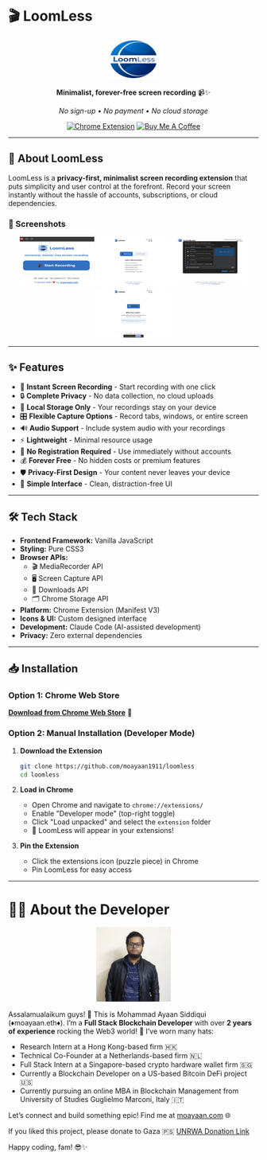 # 🎬 LoomLess

<div align="center">

<img src="5.png" alt="LoomLess Logo" width="100" height="80">

**Minimalist, forever-free screen recording** 📹✨

_No sign-up • No payment • No cloud storage_

[![Chrome Extension](https://img.shields.io/badge/Chrome-Extension-blue?style=for-the-badge&logo=google-chrome)](https://chromewebstore.google.com/detail/loomless/hpblkhdjmbiokmnemdmccpppjeoddecj)
[![Buy Me A Coffee](https://img.shields.io/badge/Buy%20Me%20A%20Coffee-support%20my%20work-FFDD00?style=for-the-badge&logo=buy-me-a-coffee&logoColor=black)](https://coff.ee/moayaan.eth)

</div>

---

## 🚀 About LoomLess

LoomLess is a **privacy-first, minimalist screen recording extension** that puts simplicity and user control at the forefront. Record your screen instantly without the hassle of accounts, subscriptions, or cloud dependencies.

### 📸 Screenshots

<div align="center">
<img src="1.png" alt="Main Interface" width="150" height="100"> <img src="2.png" alt="Quick Start" width="150" height="100"> <img src="3.png" alt="Screen Selection" width="150" height="100"> <img src="4.png" alt="Recording Active" width="150" height="100">
</div>

---

## ✨ Features

- 🎥 **Instant Screen Recording** - Start recording with one click
- 🔒 **Complete Privacy** - No data collection, no cloud uploads
- 💾 **Local Storage Only** - Your recordings stay on your device
- 🎛️ **Flexible Capture Options** - Record tabs, windows, or entire screen
- 🔊 **Audio Support** - Include system audio with your recordings
- ⚡ **Lightweight** - Minimal resource usage
- 🚫 **No Registration Required** - Use immediately without accounts
- 💰 **Forever Free** - No hidden costs or premium features
- 🛡️ **Privacy-First Design** - Your content never leaves your device
- 📱 **Simple Interface** - Clean, distraction-free UI

---

## 🛠️ Tech Stack

- **Frontend Framework:** Vanilla JavaScript
- **Styling:** Pure CSS3
- **Browser APIs:**
  - 🎬 MediaRecorder API
  - 🖥️ Screen Capture API
  - 💾 Downloads API
  - 🗂️ Chrome Storage API
- **Platform:** Chrome Extension (Manifest V3)
- **Icons & UI:** Custom designed interface
- **Development:** Claude Code (AI-assisted development)
- **Privacy:** Zero external dependencies

---

## 📥 Installation

### Option 1: Chrome Web Store

[**Download from Chrome Web Store**](https://chromewebstore.google.com/detail/loomless/hpblkhdjmbiokmnemdmccpppjeoddecj) 🚀

### Option 2: Manual Installation (Developer Mode)

1. **Download the Extension**

   ```bash
   git clone https://github.com/moayaan1911/loomless
   cd loomless
   ```

2. **Load in Chrome**

   - Open Chrome and navigate to `chrome://extensions/`
   - Enable "Developer mode" (top-right toggle)
   - Click "Load unpacked" and select the `extension` folder
   - 🎉 LoomLess will appear in your extensions!

3. **Pin the Extension**
   - Click the extensions icon (puzzle piece) in Chrome
   - Pin LoomLess for easy access

---

# 👨‍💻 About the Developer

<p align="center">
  <img src="image.png" alt="Mohammad Ayaan Siddiqui" width="150" height="150" />
</p>

Assalamualaikum guys! 🙌 This is Mohammad Ayaan Siddiqui (♦moayaan.eth♦). I’m a **Full Stack Blockchain Developer** with over **2 years of experience** rocking the Web3 world! 🚀 I’ve worn many hats:

- Research Intern at a Hong Kong-based firm 🇭🇰
- Technical Co-Founder at a Netherlands-based firm 🇳🇱
- Full Stack Intern at a Singapore-based crypto hardware wallet firm 🇸🇬
- Currently a Blockchain Developer on a US-based Bitcoin DeFi project 🇺🇸
- Currently pursuing an online MBA in Blockchain Management from University of Studies Guglielmo Marconi, Italy 🇮🇹

Let’s connect and build something epic! Find me at [moayaan.com](https://moayaan.com) 🌐

If you liked this project, please donate to Gaza 🇵🇸 [UNRWA Donation Link](https://donate.unrwa.org/-landing-page/en_EN)

Happy coding, fam! 😎✨
